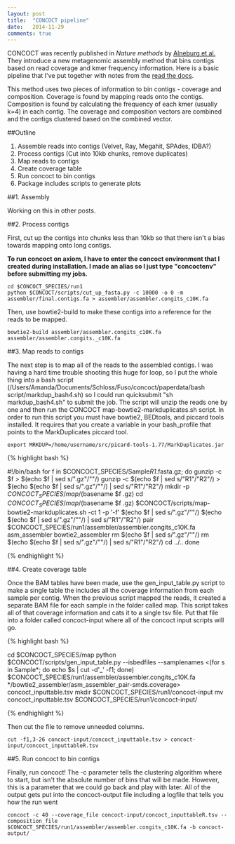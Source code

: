 ```yaml
---
layout: post
title:  "CONCOCT pipeline"
date:   2014-11-29
comments: true
---
```


CONCOCT was recently published in *Nature methods* by [Alneburg et al.](http://www-ncbi-nlm-nih-gov.proxy.lib.umich.edu/pubmed/?term=binning+metagenomic+contigs+by+coverage+and+composition) They introduce a new metagenomic assembly method that bins contigs based on read coverage and kmer frequency information. Here is a basic pipeline that I've put together with notes from the [read the docs](https://concoct.readthedocs.org/en/latest/).

This method uses two pieces of information to bin contigs - coverage and composition. Coverage is found by mapping reads onto the contigs.  Composition is found by calculating the frequency of each kmer (usually k=4) in each contig. The coverage and composition vectors are combined and the contigs clustered based on the combined vector.

##Outline

1.	Assemble reads into contigs (Velvet, Ray, Megahit, SPAdes, IDBA?)
2.	Process contigs (Cut into 10kb chunks, remove duplicates)
3.	Map reads to contigs
4.	Create coverage table
5.	Run concoct to bin contigs
6.	Package includes scripts to generate plots

##1. Assembly

Working on this in other posts.

##2. Process contigs

First, cut up the contigs into chunks less than 10kb so that there isn't a bias towards mapping onto long contigs. 

**To run concoct on axiom, I have to enter the concoct environment that I created during installation. I made an alias so I just type "concoctenv" before submitting my jobs.**

```
cd $CONCOCT_SPECIES/run1
python $CONCOCT/scripts/cut_up_fasta.py -c 10000 -o 0 -m assembler/final.contigs.fa > assembler/assembler.congits_c10K.fa
```

Then, use bowtie2-build to make these contigs into a reference for the reads to be mapped.

```
bowtie2-build assembler/assembler.congits_c10K.fa assembler/assembler.congits._c10K.fa
```

##3. Map reads to contigs

The next step is to map all of the reads to the assembled contigs. I was having a hard time trouble shooting this huge for loop, so I put the whole thing into a bash script (/Users/Amanda/Documents/Schloss/Fuso/concoct/paperdata/bash script/markdup_bash4.sh) so I could run quicksubmit "sh markdup_bash4.sh" to submit the job. The script will unzip the reads one by one and then run the CONCOCT map-bowtie2-markduplicates.sh script. In order to run this script you must have bowtie2, BEDtools, and piccard tools installed. It requires that you create a variable in your bash_profile that points to the MarkDuplicates piccard tool.

```
export MRKDUP=/home/username/src/picard-tools-1.77/MarkDuplicates.jar
```

{% highlight bash %}

#!/bin/bash
for f in $CONCOCT_SPECIES/Sample*R1*.fasta.gz; do 
  	gunzip -c $f > $(echo $f | sed s/".gz"/""/)
	gunzip -c $(echo $f | sed s/"R1"/"R2"/) > $(echo $(echo $f | sed s/".gz"/""/) | sed s/"R1"/"R2"/)
	mkdir -p $CONCOCT_SPECIES/map/$(basename $f .gz)
	cd $CONCOCT_SPECIES/map/$(basename $f .gz)
	$CONCOCT/scripts/map-bowtie2-markduplicates.sh -ct 1 -p '-f' $(echo $f | sed s/".gz"/""/) $(echo $(echo $f | sed s/".gz"/""/) | sed s/"R1"/"R2"/) pair $CONCOCT_SPECIES/run1/assembler/assembler.congits_c10K.fa asm_assembler bowtie2_assembler
	rm $(echo $f | sed s/".gz"/""/)
	rm $(echo $(echo $f | sed s/".gz"/""/) | sed s/"R1"/"R2"/)
	cd ../..
done

{% endhighlight %}

##4. Create coverage table

Once the BAM tables have been made, use the gen_input_table.py script to make a single table the includes all the coverage information from each sample per contig. When the previous script mapped the reads, it created a separate BAM file for each sample in the folder called map. This script takes all of that coverage information and cats it to a single tsv file. Put that file into a folder called concoct-input where all of the concoct input scripts will go. 

{% highlight bash %}

cd $CONCOCT_SPECIES/map
python $CONCOCT/scripts/gen_input_table.py --isbedfiles --samplenames <(for s in Sample*; do echo $s | cut -d'_' -f1; done) $CONCOCT_SPECIES/run1/assembler/assembler.congits_c10K.fa */bowtie2_assembler/asm_assembler_pair-smds.coverage> concoct_inputtable.tsv
mkdir $CONCOCT_SPECIES/run1/concoct-input
mv concoct_inputtable.tsv $CONCOCT_SPECIES/run1/concoct-input/

{% endhighlight %}

Then cut the file to remove unneeded columns. 

```
cut -f1,3-26 concoct-input/concoct_inputtable.tsv > concoct-input/concoct_inputtableR.tsv
```

##5. Run concoct to bin contigs

Finally, run concoct! The -c parameter tells the clustering algorithm where to start, but isn't the absolute number of bins that will be made. However, this is a parameter that we could go back and play with later. All of the output gets put into the concoct-output file including a logfile that tells you how the run went

```
concoct -c 40 --coverage_file concoct-input/concoct_inputtableR.tsv --composition_file $CONCOCT_SPECIES/run1/assembler/assembler.congits_c10K.fa -b concoct-output/
```
